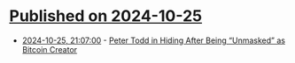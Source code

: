 # [Published on 2024-10-25](index.md)

* [2024-10-25, 21:07:00](https://soylentnews.org/article.pl?sid=24/10/24/0332237&from=rss) - [Peter Todd in Hiding After Being “Unmasked” as Bitcoin Creator](https://soylentnews.org/article.pl?sid=24/10/24/0332237&from=rss)
